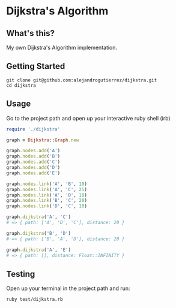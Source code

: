 # Dijkstra's Algorithm

## What's this?
My own Dijkstra's Algorithm implementation.

## Getting Started
```
git clone git@github.com:alejandrogutierrez/dijkstra.git
cd dijkstra
```

## Usage
Go to the project path and open up your interactive ruby shell (irb)
```ruby
require './dijkstra'

graph = Dijkstra::Graph.new

graph.nodes.add('A')
graph.nodes.add('B')
graph.nodes.add('C')
graph.nodes.add('D')
graph.nodes.add('E')

graph.nodes.link('A', 'B', 10)
graph.nodes.link('A', 'C', 25)
graph.nodes.link('A', 'D', 10)
graph.nodes.link('B', 'C', 20)
graph.nodes.link('D', 'C', 10)

graph.dijkstra('A', 'C')
# => { path: ['A', 'D', 'C'], distance: 20 }

graph.dijkstra('B', 'D')
# => { path: ['B', 'A', 'D'], distance: 20 }

graph.dijkstra('A', 'E')
# => { path: [], distance: Float::INFINITY }
```

## Testing
Open up your terminal in the project path and run:
```
ruby test/dijkstra.rb
```
